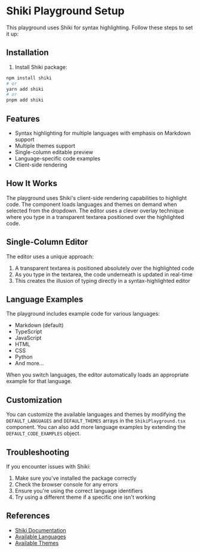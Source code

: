 # Shiki Playground Setup

This playground uses Shiki for syntax highlighting. Follow these steps to set it up:

## Installation

1. Install Shiki package:

```bash
npm install shiki
# or
yarn add shiki
# or
pnpm add shiki
```

## Features

- Syntax highlighting for multiple languages with emphasis on Markdown support
- Multiple themes support
- Single-column editable preview
- Language-specific code examples
- Client-side rendering

## How It Works

The playground uses Shiki's client-side rendering capabilities to highlight code. The component loads languages and themes on demand when selected from the dropdown. The editor uses a clever overlay technique where you type in a transparent textarea positioned over the highlighted code.

## Single-Column Editor

The editor uses a unique approach:
1. A transparent textarea is positioned absolutely over the highlighted code
2. As you type in the textarea, the code underneath is updated in real-time
3. This creates the illusion of typing directly in a syntax-highlighted editor

## Language Examples

The playground includes example code for various languages:
- Markdown (default)
- TypeScript
- JavaScript
- HTML
- CSS
- Python
- And more...

When you switch languages, the editor automatically loads an appropriate example for that language.

## Customization

You can customize the available languages and themes by modifying the `DEFAULT_LANGUAGES` and `DEFAULT_THEMES` arrays in the `ShikiPlayground.tsx` component. You can also add more language examples by extending the `DEFAULT_CODE_EXAMPLES` object.

## Troubleshooting

If you encounter issues with Shiki:

1. Make sure you've installed the package correctly
2. Check the browser console for any errors
3. Ensure you're using the correct language identifiers
4. Try using a different theme if a specific one isn't working

## References

- [Shiki Documentation](https://shiki.style/guide/)
- [Available Languages](https://shiki.style/languages)
- [Available Themes](https://shiki.style/themes) 